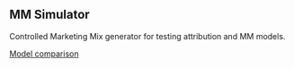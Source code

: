 ## MM Simulator
Controlled Marketing Mix generator for testing attribution and MM models.

[Model comparison](./mm_adjust_comparison.png)
